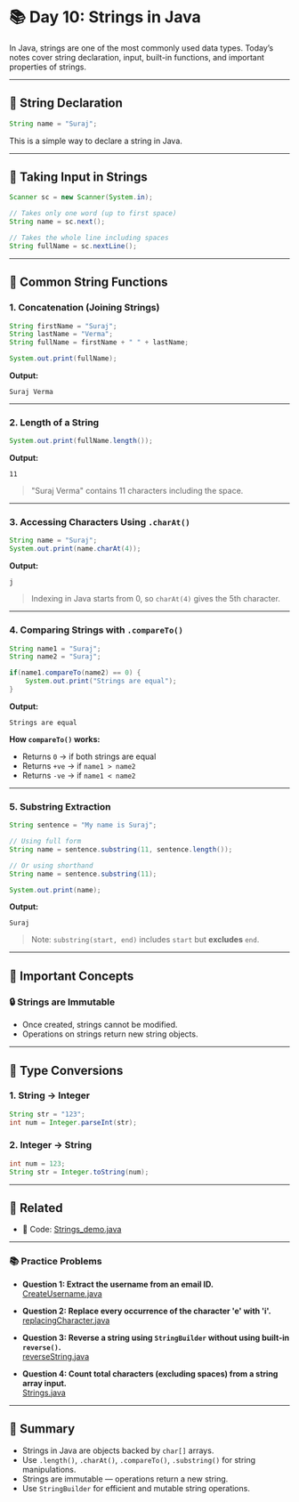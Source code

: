 # 📚 Day 10: Strings in Java

In Java, strings are one of the most commonly used data types. Today’s notes cover string declaration, input, built-in functions, and important properties of strings.

---

## 🧵 String Declaration

```java
String name = "Suraj";
```

This is a simple way to declare a string in Java.

---

## 🧾 Taking Input in Strings

```java
Scanner sc = new Scanner(System.in);

// Takes only one word (up to first space)
String name = sc.next();

// Takes the whole line including spaces
String fullName = sc.nextLine();
```

---

## 🔧 Common String Functions

### 1. **Concatenation (Joining Strings)**

```java
String firstName = "Suraj";
String lastName = "Verma";
String fullName = firstName + " " + lastName;

System.out.print(fullName);
```

**Output:**
```
Suraj Verma
```

---

### 2. **Length of a String**

```java
System.out.print(fullName.length());
```

**Output:**
```
11
```
> "Suraj Verma" contains 11 characters including the space.

---

### 3. **Accessing Characters Using `.charAt()`**

```java
String name = "Suraj";
System.out.print(name.charAt(4));
```

**Output:**
```
j
```
> Indexing in Java starts from 0, so `charAt(4)` gives the 5th character.

---

### 4. **Comparing Strings with `.compareTo()`**

```java
String name1 = "Suraj";
String name2 = "Suraj";

if(name1.compareTo(name2) == 0) {
    System.out.print("Strings are equal");
}
```

**Output:**
```
Strings are equal
```

**How `compareTo()` works:**
- Returns `0` → if both strings are equal  
- Returns `+ve` → if `name1 > name2`  
- Returns `-ve` → if `name1 < name2`

---

### 5. **Substring Extraction**

```java
String sentence = "My name is Suraj";

// Using full form
String name = sentence.substring(11, sentence.length());

// Or using shorthand
String name = sentence.substring(11);

System.out.print(name);
```

**Output:**
```
Suraj
```

> Note: `substring(start, end)` includes `start` but **excludes** `end`.

---

## 📌 Important Concepts

### 🔒 Strings are Immutable

- Once created, strings cannot be modified.
- Operations on strings return new string objects.

---

## 🔁 Type Conversions

### 1. **String → Integer**
```java
String str = "123";
int num = Integer.parseInt(str);
```

### 2. **Integer → String**
```java
int num = 123;
String str = Integer.toString(num);
```

---
## 🔗 Related

- 🔎 Code: [Strings_demo.java](https://github.com/verma-suraj/Java-DSA-100Days-Challenge/blob/main/Day_10/Strings_demo.java)

---

### 📚 Practice Problems

* **Question 1: Extract the username from an email ID.**  
  [CreateUsername.java](https://github.com/verma-suraj/Java-DSA-100Days-Challenge/blob/main/Day_10/Practice_Problems/CreateUsername.java)

* **Question 2: Replace every occurrence of the character 'e' with 'i'.**  
  [replacingCharacter.java](https://github.com/verma-suraj/Java-DSA-100Days-Challenge/blob/main/Day_10/Practice_Problems/replacingCharacter.java)

* **Question 3: Reverse a string using `StringBuilder` without using built-in `reverse()`.**  
  [reverseString.java](https://github.com/verma-suraj/Java-DSA-100Days-Challenge/blob/main/Day_10/Practice_Problems/reverseString.java)

* **Question 4: Count total characters (excluding spaces) from a string array input.**  
  [Strings.java](https://github.com/verma-suraj/Java-DSA-100Days-Challenge/blob/main/Day_10/Practice_Problems/Strings.java)

---

## 🧠 Summary

- Strings in Java are objects backed by `char[]` arrays.
- Use `.length()`, `.charAt()`, `.compareTo()`, `.substring()` for string manipulations.
- Strings are immutable — operations return a new string.
- Use `StringBuilder` for efficient and mutable string operations.
